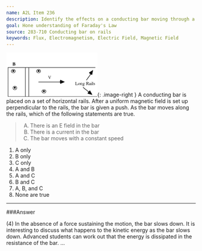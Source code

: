 ```yaml
---
name: A2L Item 236
description: Identify the effects on a conducting bar moving through a magnetic field on rails.
goal: Hone understanding of Faraday's Law
source: 283-710 Conducting bar on rails
keywords: Flux, Electromagnetism, Electric Field, Magnetic Field
---
```


![Item236_fig1.gif](../images/Item236_fig1.gif){: .image-right } A
conducting bar is placed on a set of horizontal rails.  After a uniform
magnetic field is set up perpendicular to the rails, the bar is given a
push.  As the bar moves along the rails, which of the following
statements are true.

<blockquote> <ol type="A"> <li>There is an E field in the bar</li>
<li>There is a current in the bar</li> <li>The bar moves with a constant
speed </li> </ol> </blockquote>

1. A only
2. B only
3. C only
4. A and B
5. A and C
6. B and C
7. A, B, and C
8. None are true


<hr/>

###Answer

(4) In the absence of a force sustaining the motion, the bar slows down.
It is interesting to discuss what happens to the kinetic energy as the
bar slows down. Advanced students can work out that the energy is
dissipated in the resistance of the bar.
...
